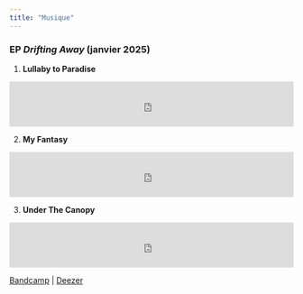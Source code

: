```yaml
---
title: "Musique"
---
```


### EP *Drifting Away* (janvier 2025)

1. **Lullaby to Paradise**

<iframe src="https://open.spotify.com/embed/track/placeholder1" width="100%" height="80" frameborder="0" allowtransparency="true" allow="encrypted-media"></iframe>

2. **My Fantasy**

<iframe src="https://open.spotify.com/embed/track/placeholder2" width="100%" height="80" frameborder="0" allowtransparency="true" allow="encrypted-media"></iframe>

3. **Under The Canopy**

<iframe src="https://open.spotify.com/embed/track/placeholder3" width="100%" height="80" frameborder="0" allowtransparency="true" allow="encrypted-media"></iframe>

[Bandcamp](https://bandcamp.com) | [Deezer](https://www.deezer.com)
